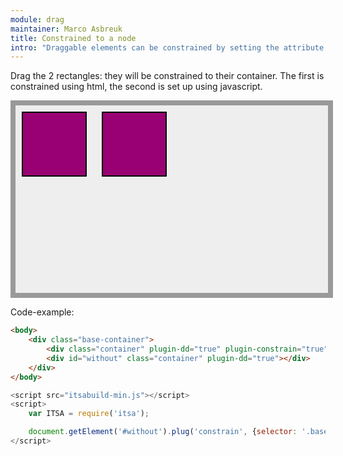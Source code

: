 ```yaml
---
module: drag
maintainer: Marco Asbreuk
title: Constrained to a node
intro: "Draggable elements can be constrained by setting the attribute <b>constrain-selector=\"css-selector\"</b>, or using javascript by using <b>node.plugin(ITSA.Plugins.NodeConstrain, {selector: 'css-selector'})</b>. The plugin does nothing more than add the right attribute to the draggable Element, and it just works.</b>"
---
```


<style type="text/css">
    .base-container {
        width: 500px;
        height: 300px;
        background-color: #EEE;
        border: solid 8px #999;
        margin-bottom: 1em;
    }
    .container {
        margin: 10px;
        height: 100px;
        width: 100px;
        background-color: #990073;
        border: 2px solid #000;
        display: inline-block;
        *display: inline;
        *zoom: 1;
    }
</style>

Drag the 2 rectangles: they will be constrained to their container. The first is constrained using html, the second is set up using javascript.

<div class="base-container">
    <div class="container" plugin-dd="true" plugin-constrain="true" constrain-selector=".base-container"></div>
    <div id="without" class="container" plugin-dd="true"></div>
</div>

<p class="spaced">Code-example:</p>

```html
<body>
    <div class="base-container">
        <div class="container" plugin-dd="true" plugin-constrain="true" constrain-selector=".base-container"></div>
        <div id="without" class="container" plugin-dd="true"></div>
    </div>
</body>
```

```js
<script src="itsabuild-min.js"></script>
<script>
    var ITSA = require('itsa');

    document.getElement('#without').plug('constrain', {selector: '.base-container'});
</script>
```

<script src="../../dist/itsabuild-min.js"></script>
<script>
    var ITSA = require('itsa');

    document.getElement('#without').plug('constrain', {selector: '.base-container'});
</script>
